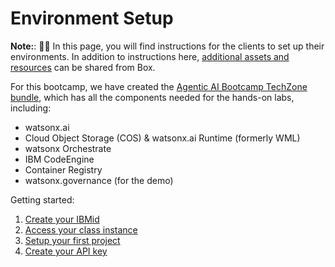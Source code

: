 # Environment Setup


**Note:**: 🚧🔨 In this page, you will find instructions for the clients to set up their environments. In addition to instructions here, [additional assets and resources](https://ibm.box.com/s/7sxz8a43zy4cj2rlxjuagjkvawypot80) can be shared from Box.

For this bootcamp, we have created the [Agentic AI Bootcamp TechZone bundle](https://ibm.biz/tz-agenticAI-camp), which has all the components needed for the hands-on labs, including: 

- watsonx.ai
- Cloud Object Storage (COS) & watsonx.ai Runtime (formerly WML) 
- watsonx Orchestrate
- IBM CodeEngine
- Container Registry
- watsonx.governance (for the demo)

Getting started:
1. [Create your IBMid](create-IBMid.md)
2. [Access your class instance](access-env.md)
3. [Setup your first project](create-project.md)
4. [Create your API key](api_key_project_id_setup.md)
 

